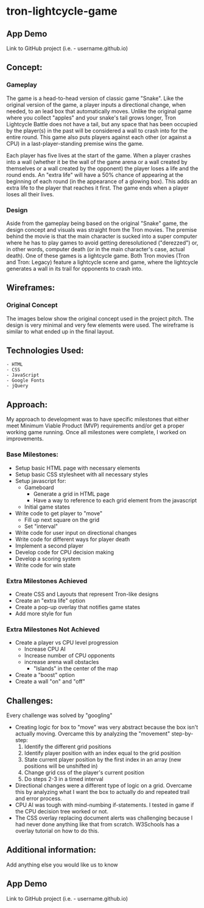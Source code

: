 # tron-lightcycle-game
## App Demo
Link to GitHub project (i.e. - username.github.io)

## Concept:
### Gameplay
The game is a head-to-head version of classic game "Snake". Like the original version of the game, a player inputs a directional change, when needed, to an lead box that automatically moves. Unlike the original game where you collect "apples" and your snake's tail grows longer, Tron Lightcycle Battle does not have a tail, but any space that has been occupied by the player(s) in the past will be considered a wall to crash into for the entire round. This game also puts players against each other (or against a CPU) in a last-player-standing premise wins the game. 

Each player has five lives at the start of the game. When a player crashes into a wall (whether it be the wall of the game arena or a wall created by themselves or a wall created by the opponent) the player loses a life and the round ends. An "extra life" will have a 50% chance of appearing at the beginning of each round (in the appearance of a glowing box). This adds an extra life to the player that reaches it first. The game ends when a player loses all their lives.

### Design
Aside from the gameplay being based on the original "Snake" game, the design concept and visuals was straight from the Tron movies. The premise behind the movie is that the main character is sucked into a super computer where he has to play games to avoid getting deresolutioned ("derezzed") or, in other words, computer death (or in the main character's case, actual death). One of these games is a lightcycle game. Both Tron movies (Tron and Tron: Legacy) feature a lightcycle scene and game, where the lightcycle generates a wall in its trail for opponents to crash into. 

## Wireframes:
### Original Concept
The images below show the original concept used in the project pitch. The design is very minimal and very few elements were used. The wireframe is similar to what ended up in the final layout.

## Technologies Used:
    - HTML
    - CSS
    - JavaScript
    - Google Fonts
    - jQuery

## Approach:
My approach to development was to have specific milestones that either meet Minimum Viable Product (MVP) requirements and/or get a proper working game running. Once all milestones were complete, I worked on improvements.

### Base Milestones:
  - Setup basic HTML page with necessary elements
  - Setup basic CSS stylesheet with all necessary styles
  - Setup javascript for:
      - Gameboard
          - Generate a grid in HTML page
          - Have a way to reference to each grid element from the javascript
      - Initial game states
  - Write code to get player to "move"
      - Fill up next square on the grid
      - Set "interval"
  - Write code for user input on directional changes
  - Write code for different ways for player death
  - Implement a second player
  - Develop code for CPU decision making
  - Develop a scoring system
  - Write code for win state

### Extra Milestones Achieved
  - Create CSS and Layouts that represent Tron-like designs
  - Create an "extra life" option
  - Create a pop-up overlay that notifies game states
  - Add more style for fun

### Extra Milestones Not Achieved
  - Create a player vs CPU level progression
      - Increase CPU AI
      - Increase number of CPU opponents
      - increase arena wall obstacles
          - "Islands" in the center of the map
  - Create a "boost" option
  - Create a wall "on" and "off"

## Challenges:
Every challenge was solved by "googling"
  - Creating logic for box to "move" was very abstract because the box isn't actually moving. Overcame this by analyzing the "movement" step-by-step:
    1. Identify the different grid positions
    2. Identify player position with an index equal to the grid position
    3. State current player position by the first index in an array (new positions will be unshifted in)
    4. Change grid css of the player's current position
    5. Do steps 2-3 in a timed interval
  - Directional changes were a different type of logic on a grid. Overcame this by analyzing what I want the box to actually do and repeated trail and error process.
  - CPU AI was tough with mind-numbing if-statements. I tested in game if the CPU decision tree worked or not.
  - The CSS overlay replacing document alerts was challenging because I had never done anything like that from scratch. W3Schools has a overlay tutorial on how to do this.

## Additional information:
Add anything else you would like us to know

## App Demo
Link to GitHub project (i.e. - username.github.io)
